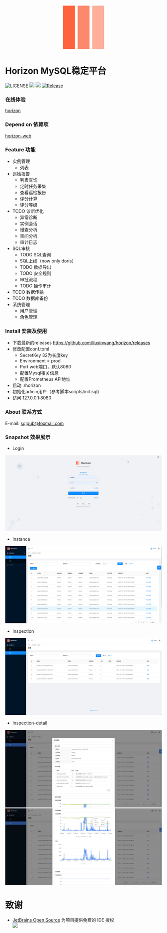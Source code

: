 <p style="text-align: center">
    <img src="docs/img/logo.png" style="height: 30%; width: 30%"  alt="logo"/>
</p>

# Horizon MySQL稳定平台

![LICENSE](https://img.shields.io/badge/license-GPLv2%20-blue.svg)
![](https://img.shields.io/github/languages/top/liuxinwang/horizon)
![](https://img.shields.io/badge/build-prerelease-brightgreen.svg)
[![Release](https://img.shields.io/github/release/liuxinwang/horizon.svg?style=flat-square)](https://github.com/liuxinwang/horizon/releases)

### 在线体验

[horizon](http://sqlpub.com:8082/)

### Depend on 依赖项

[horizon-web](https://github.com/liuxinwang/horizon-web)

### Feature 功能
- 实例管理
    - 列表
- 巡检报告
  - 列表查询
  - 定时任务采集
  - 查看巡检报告
  - 评分计算
  - 评分等级
- TODO 诊断优化
  - 异常诊断
  - 实例会话
  - 慢查分析
  - 空间分析
  - 审计日志
- SQL审核
  - TODO SQL查询
  - SQL上线（now only doris）
  - TODO 数据导出
  - TODO 安全规则
  - 审批流程
  - TODO 操作审计
- TODO 数据传输
- TODO 数据库备份
- 系统管理
  - 用户管理
  - 角色管理

### Install 安装及使用
- 下载最新的releases https://github.com/liuxinwang/horizon/releases
- 修改配置conf.toml
  - SecretKey 32为长度key
  - Environment = prod
  - Port web端口，默认8080
  - 配置Mysql相关信息
  - 配置Prometheus API地址
- 启动 ./horizon
- 初始化admin用户（参考脚本scripts/init.sql）
- 访问 127.0.0.1:8080

### About 联系方式

E-mail: sqlpub@foxmail.com

### Snapshot 效果展示

-   Login

![login](docs/img/login.png)

-   Instance

![](docs/img/instance-list.png)

-   Inspection

![](docs/img/inspection.png)

-   Inspection-detail

![](docs/img/inspection-detail.jpg)
![](docs/img/inspection-detail2.jpg)


致谢
===============
- [JetBrains Open Source](https://jb.gg/OpenSourceSupport) 为项目提供免费的 IDE 授权  
  [<img src="https://resources.jetbrains.com/storage/products/company/brand/logos/jb_beam.png" width="200"/>](https://jb.gg/OpenSourceSupport)